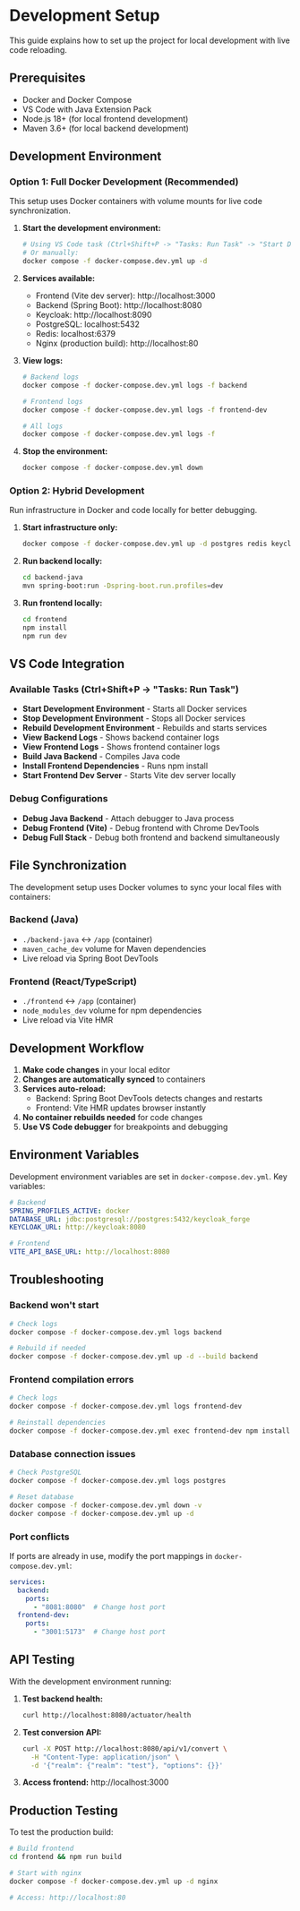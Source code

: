 # Development Setup

This guide explains how to set up the project for local development with live code reloading.

## Prerequisites

- Docker and Docker Compose
- VS Code with Java Extension Pack
- Node.js 18+ (for local frontend development)
- Maven 3.6+ (for local backend development)

## Development Environment

### Option 1: Full Docker Development (Recommended)

This setup uses Docker containers with volume mounts for live code synchronization.

1. **Start the development environment:**
   ```bash
   # Using VS Code task (Ctrl+Shift+P -> "Tasks: Run Task" -> "Start Development Environment")
   # Or manually:
   docker compose -f docker-compose.dev.yml up -d
   ```

2. **Services available:**
   - Frontend (Vite dev server): http://localhost:3000
   - Backend (Spring Boot): http://localhost:8080
   - Keycloak: http://localhost:8090
   - PostgreSQL: localhost:5432
   - Redis: localhost:6379
   - Nginx (production build): http://localhost:80

3. **View logs:**
   ```bash
   # Backend logs
   docker compose -f docker-compose.dev.yml logs -f backend
   
   # Frontend logs  
   docker compose -f docker-compose.dev.yml logs -f frontend-dev
   
   # All logs
   docker compose -f docker-compose.dev.yml logs -f
   ```

4. **Stop the environment:**
   ```bash
   docker compose -f docker-compose.dev.yml down
   ```

### Option 2: Hybrid Development

Run infrastructure in Docker and code locally for better debugging.

1. **Start infrastructure only:**
   ```bash
   docker compose -f docker-compose.dev.yml up -d postgres redis keycloak
   ```

2. **Run backend locally:**
   ```bash
   cd backend-java
   mvn spring-boot:run -Dspring-boot.run.profiles=dev
   ```

3. **Run frontend locally:**
   ```bash
   cd frontend
   npm install
   npm run dev
   ```

## VS Code Integration

### Available Tasks (Ctrl+Shift+P -> "Tasks: Run Task")

- **Start Development Environment** - Starts all Docker services
- **Stop Development Environment** - Stops all Docker services  
- **Rebuild Development Environment** - Rebuilds and starts services
- **View Backend Logs** - Shows backend container logs
- **View Frontend Logs** - Shows frontend container logs
- **Build Java Backend** - Compiles Java code
- **Install Frontend Dependencies** - Runs npm install
- **Start Frontend Dev Server** - Starts Vite dev server locally

### Debug Configurations

- **Debug Java Backend** - Attach debugger to Java process
- **Debug Frontend (Vite)** - Debug frontend with Chrome DevTools
- **Debug Full Stack** - Debug both frontend and backend simultaneously

## File Synchronization

The development setup uses Docker volumes to sync your local files with containers:

### Backend (Java)
- `./backend-java` ↔ `/app` (container)
- `maven_cache_dev` volume for Maven dependencies
- Live reload via Spring Boot DevTools

### Frontend (React/TypeScript)
- `./frontend` ↔ `/app` (container)
- `node_modules_dev` volume for npm dependencies
- Live reload via Vite HMR

## Development Workflow

1. **Make code changes** in your local editor
2. **Changes are automatically synced** to containers
3. **Services auto-reload:**
   - Backend: Spring Boot DevTools detects changes and restarts
   - Frontend: Vite HMR updates browser instantly
4. **No container rebuilds needed** for code changes
5. **Use VS Code debugger** for breakpoints and debugging

## Environment Variables

Development environment variables are set in `docker-compose.dev.yml`. Key variables:

```yaml
# Backend
SPRING_PROFILES_ACTIVE: docker
DATABASE_URL: jdbc:postgresql://postgres:5432/keycloak_forge
KEYCLOAK_URL: http://keycloak:8080

# Frontend  
VITE_API_BASE_URL: http://localhost:8080
```

## Troubleshooting

### Backend won't start
```bash
# Check logs
docker compose -f docker-compose.dev.yml logs backend

# Rebuild if needed
docker compose -f docker-compose.dev.yml up -d --build backend
```

### Frontend compilation errors
```bash
# Check logs
docker compose -f docker-compose.dev.yml logs frontend-dev

# Reinstall dependencies
docker compose -f docker-compose.dev.yml exec frontend-dev npm install
```

### Database connection issues
```bash
# Check PostgreSQL
docker compose -f docker-compose.dev.yml logs postgres

# Reset database
docker compose -f docker-compose.dev.yml down -v
docker compose -f docker-compose.dev.yml up -d
```

### Port conflicts
If ports are already in use, modify the port mappings in `docker-compose.dev.yml`:

```yaml
services:
  backend:
    ports:
      - "8081:8080"  # Change host port
  frontend-dev:
    ports:
      - "3001:5173"  # Change host port
```

## API Testing

With the development environment running:

1. **Test backend health:**
   ```bash
   curl http://localhost:8080/actuator/health
   ```

2. **Test conversion API:**
   ```bash
   curl -X POST http://localhost:8080/api/v1/convert \
     -H "Content-Type: application/json" \
     -d '{"realm": {"realm": "test"}, "options": {}}'
   ```

3. **Access frontend:** http://localhost:3000

## Production Testing

To test the production build:

```bash
# Build frontend
cd frontend && npm run build

# Start with nginx
docker compose -f docker-compose.dev.yml up -d nginx

# Access: http://localhost:80
```